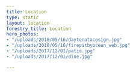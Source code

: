 ```yaml
---
title: Location
type: static
layout: location
forestry_title: Location
hero_photos:
- "/uploads/2018/05/16/daytonatacosign.jpg"
- "/uploads/2018/05/16/firepitbyocean_web.jpg"
- "/uploads/2017/12/01/patio.jpg"
- "/uploads/2017/12/01/dine.jpg"

---
```

